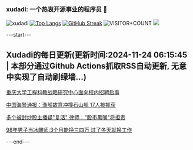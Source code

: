 ### xudadi: 一个热衷开源事业的程序员 👋

![xudadi](https://github-readme-stats-git-masterorgs-github-readme-stats-team.vercel.app/api?username=xudadi)
[![Top Langs](https://github-readme-stats.vercel.app/api/top-langs/?username=xudadi)](https://github.com/anuraghazra/github-readme-stats)
[![GitHub Streak](https://streak-stats.demolab.com?user=xudadi&locale=zh_Hans)](https://git.io/streak-stats)
![VISITOR+COUNT](https://komarev.com/ghpvc/?username=xudadi&label=VISITOR+COUNT)
![](https://raw.githubusercontent.com/xudadi/xudadi/main/assets/github-contribution-grid-snake.svg)


---start---

## Xudadi的每日更新(更新时间:2024-11-24 06:15:45 | 本部分通过Github Actions抓取RSS自动更新, 无意中实现了自动刷绿墙...)

[重庆大学工程科教战略研究中心面向校内招聘启事](https://www.gongkaoleida.com/article/2204866)

[中国海警通报：渔船故意冲撞石山舰 17人被抓获](https://m.163.com/news/article/JHN6DTP6053469LG.html)

[多个被封炒股主播疑"复活" 律师："股市黑嘴"将担责](https://m.163.com/news/article/JHN2S4A3053469M5.html)

[98年男子当冰雕师:3个月能挣三四万 过了冬天就换工作](https://m.163.com/news/article/JHMM3G2C0514R9OJ.html)

---end---
